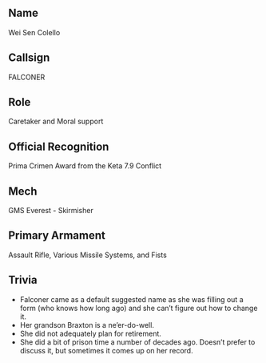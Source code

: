 ## Name
Wei Sen Colello

## Callsign
FALCONER

## Role
Caretaker and Moral support

## Official Recognition
Prima Crimen Award from the Keta 7.9 Conflict

## Mech
GMS Everest - Skirmisher

## Primary Armament
Assault Rifle, Various Missile Systems, and Fists

## Trivia

* Falconer came as a default suggested name as she was filling out a form (who knows how long ago) and she can’t figure out how to change it.
* Her grandson Braxton is a ne’er-do-well.
* She did not adequately plan for retirement.
* She did a bit of prison time a number of decades ago. Doesn’t prefer to discuss it, but sometimes it comes up on her record.
